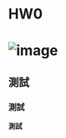 HW0
===============================
![image]()
===============================

## 測試
### 測試
**測試**
